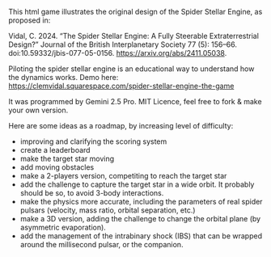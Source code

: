This html game illustrates the original design of the Spider Stellar Engine, as proposed in:

Vidal, C. 2024. “The Spider Stellar Engine: A Fully Steerable Extraterrestrial Design?” Journal of the British Interplanetary Society 77 (5): 156–66. doi:10.59332/jbis-077-05-0156. https://arxiv.org/abs/2411.05038.

Piloting the spider stellar engine is an educational way to understand how the dynamics works.
Demo here: https://clemvidal.squarespace.com/spider-stellar-engine-the-game

It was programmed by Gemini 2.5 Pro. 
MIT Licence, feel free to fork & make your own version.

Here are some ideas as a roadmap, by increasing level of difficulty:
- improving and clarifying the scoring system
- create a leaderboard
- make the target star moving
- add moving obstacles
- make a 2-players version, competiting to reach the target star
- add the challenge to capture the target star in a wide orbit. It probably should be so, to avoid 3-body interactions. 
- make the physics more accurate, including the parameters of real spider pulsars (velocity, mass ratio, orbital separation, etc.)
- make a 3D version, adding the challenge to change the orbital plane (by asymmetric evaporation).
- add the management of the intrabinary shock (IBS) that can be wrapped around the millisecond pulsar, or the companion. 


